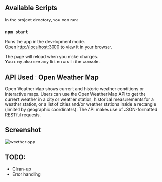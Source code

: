 ## Available Scripts

In the project directory, you can run:

### `npm start`

Runs the app in the development mode.\
Open [http://localhost:3000](http://localhost:3000) to view it in your browser.

The page will reload when you make changes.\
You may also see any lint errors in the console.

## API Used : Open Weather Map
Open Weather Map shows current and historic weather conditions on interactive maps. Users can use the Open Weather Map API to get the current weather in a city or weather station, historical measurements for a weather station, or a list of cities and/or weather stations inside a rectangle (limited by geographic coordinates). The API makes use of JSON-formatted RESTful requests.

## Screenshot 
![weather app](https://user-images.githubusercontent.com/8409012/164674304-15f8ecbe-9330-4ebf-8deb-9ebfc149d558.jpeg)

## TODO:
- Clean-up 
- Error handling 
